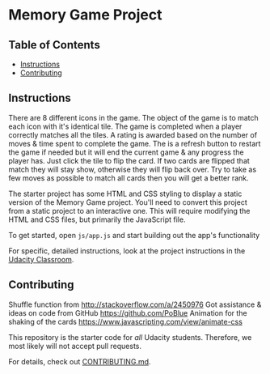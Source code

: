 # Memory Game Project

## Table of Contents

* [Instructions](#instructions)
* [Contributing](#contributing)

## Instructions
There are 8 different icons in the game. The object of the game is to match each icon with it's identical tile. 
The game is completed when a player correctly matches all the tiles.
A rating is awarded based on the number of moves & time spent to complete the game.
The is a refresh button to restart the game if needed but it will end the current game & any progress the player has.
Just click the tile to flip the card. If two cards are flipped that match they will stay show, otherwise they will flip back over.
Try to take as few moves as possible to match all cards then you will get a better rank.

The starter project has some HTML and CSS styling to display a static version of the Memory Game project. You'll need to convert this project from a static project to an interactive one. This will require modifying the HTML and CSS files, but primarily the JavaScript file.

To get started, open `js/app.js` and start building out the app's functionality

For specific, detailed instructions, look at the project instructions in the [Udacity Classroom](https://classroom.udacity.com/me).

## Contributing
Shuffle function from http://stackoverflow.com/a/2450976
Got assistance & ideas on code from GitHub https://github.com/PoBlue 
Animation for the shaking of the cards https://www.javascripting.com/view/animate-css

This repository is the starter code for _all_ Udacity students. Therefore, we most likely will not accept pull requests.

For details, check out [CONTRIBUTING.md](CONTRIBUTING.md).

